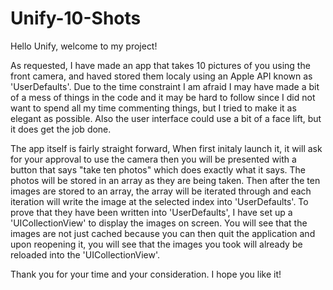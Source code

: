 # Unify-10-Shots

Hello Unify, welcome to my project!

As requested, I have made an app that takes 10 pictures of you using the front camera, and haved stored them localy using an Apple API known as 'UserDefaults'. Due to the time constraint I am afraid I may have made a bit of a mess of things in the code and it may be hard to follow since I did not want to spend all my time commenting things, but I tried to make it as elegant as possible. Also the user interface could use a bit of a face lift, but it does get the job done.

The app itself is fairly straight forward, When first initaly launch it, it will ask for your approval to use the camera then you will be presented with a button that says "take ten photos" which does exactly what it says. The photos will be stored in an array as they are being taken. Then after the ten images are stored to an array, the array will be iterated through and each iteration will write the image at the selected index into 'UserDefaults'. To prove that they have been written into 'UserDefaults', I have set up a 'UICollectionView' to display the images on screen. You will see that the images are not just cached because you can then quit the application and upon reopening it, you will see that the images you took will already be reloaded into the 'UICollectionView'.

Thank you for your time and your consideration. I hope you like it!
